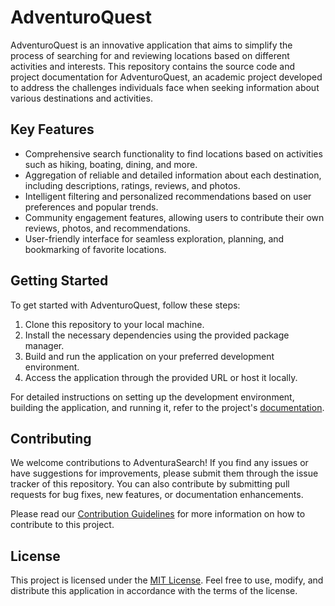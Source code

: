# AdventuroQuest

AdventuroQuest is an innovative application that aims to simplify the process of searching for and reviewing locations based on different activities and interests. This repository contains the source code and project documentation for AdventuroQuest, an academic project developed to address the challenges individuals face when seeking information about various destinations and activities.

## Key Features

- Comprehensive search functionality to find locations based on activities such as hiking, boating, dining, and more.
- Aggregation of reliable and detailed information about each destination, including descriptions, ratings, reviews, and photos.
- Intelligent filtering and personalized recommendations based on user preferences and popular trends.
- Community engagement features, allowing users to contribute their own reviews, photos, and recommendations.
- User-friendly interface for seamless exploration, planning, and bookmarking of favorite locations.

## Getting Started

To get started with AdventuroQuest, follow these steps:

1. Clone this repository to your local machine.
2. Install the necessary dependencies using the provided package manager.
3. Build and run the application on your preferred development environment.
4. Access the application through the provided URL or host it locally.

For detailed instructions on setting up the development environment, building the application, and running it, refer to the project's [documentation](./docs/).

## Contributing

We welcome contributions to AdventuraSearch! If you find any issues or have suggestions for improvements, please submit them through the issue tracker of this repository. You can also contribute by submitting pull requests for bug fixes, new features, or documentation enhancements.

Please read our [Contribution Guidelines](./CONTRIBUTING.md) for more information on how to contribute to this project.

## License

This project is licensed under the [MIT License](./LICENSE). Feel free to use, modify, and distribute this application in accordance with the terms of the license.


